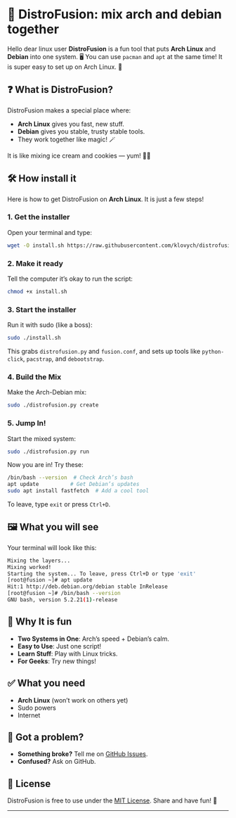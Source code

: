 # 🌟 DistroFusion: mix arch and debian together

Hello dear linux user **DistroFusion** is a fun tool that puts **Arch Linux** and **Debian** into one system. 🖥️ You can use `pacman` and `apt` at the same time! It is super easy to set up on Arch Linux. 🚀

## ❓ What is DistroFusion?

DistroFusion makes a special place where:
- **Arch Linux** gives you fast, new stuff.
- **Debian** gives you stable, trusty stable tools.
- They work together like magic! 🪄

It is like mixing ice cream and cookies — yum! 🍦🍪

## 🛠️ How install it

Here is how to get DistroFusion on **Arch Linux**. It is just a few steps!

### 1. Get the installer
Open your terminal and type:

```bash
wget -O install.sh https://raw.githubusercontent.com/klovych/distrofusion/main/install.sh
```

### 2. Make it ready
Tell the computer it’s okay to run the script:

```bash
chmod +x install.sh
```

### 3. Start the installer
Run it with sudo (like a boss):

```bash
sudo ./install.sh
```

This grabs `distrofusion.py` and `fusion.conf`, and sets up tools like `python-click`, `pacstrap`, and `debootstrap`.

### 4. Build the Mix
Make the Arch-Debian mix:

```bash
sudo ./distrofusion.py create
```

### 5. Jump In!
Start the mixed system:

```bash
sudo ./distrofusion.py run
```

Now you are in! Try these:

```bash
/bin/bash --version  # Check Arch’s bash
apt update          # Get Debian’s updates
sudo apt install fastfetch  # Add a cool tool
```

To leave, type `exit` or press `Ctrl+D`.

## 🖼️ What you will see

Your terminal will look like this:

```bash
Mixing the layers...
Mixing worked!
Starting the system... To leave, press Ctrl+D or type 'exit'
[root@fusion ~]# apt update
Hit:1 http://deb.debian.org/debian stable InRelease
[root@fusion ~]# /bin/bash --version
GNU bash, version 5.2.21(1)-release
```


## 🌈 Why It is fun

- **Two Systems in One**: Arch’s speed + Debian’s calm.
- **Easy to Use**: Just one script!
- **Learn Stuff**: Play with Linux tricks.
- **For Geeks**: Try new things!

## ✅ What you need

- **Arch Linux** (won’t work on others yet)
- Sudo powers
- Internet

## 🐞 Got a problem?

- **Something broke?** Tell me on [GitHub Issues](https://github.com/klovych/distrofusion/issues).
- **Confused?** Ask on GitHub.

## 📝 License

DistroFusion is free to use under the [MIT License](LICENSE). Share and have fun! 🎉

---
